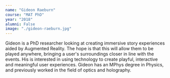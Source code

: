 ```yaml
---
name: "Gideon Raeburn"
course: "MAT PhD"
year: "2018"
alumni: False
image: "./gideon-raeburn.jpg"
---
```

Gideon is a PhD researcher looking at creating immersive story experiences aided by Augmented Reality. The hope is that this will allow them to be played anywhere, bringing a user's surroundings closer in line with the events. His is interested in using technology to create playful, interactive and meaningful user experiences.
Gideon has an MPhys degree in Physics, and previously worked in the field of optics and holography.
